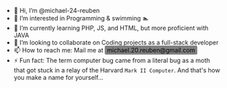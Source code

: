 - 👋 Hi, I’m @michael-24-reuben
- 👀 I’m interested in Programming & swimming 🏊 
- 🌱 I’m currently learning PHP, JS, and HTML, but more proficient with JAVA
- 💞️ I’m looking to collaborate on Coding projects as a full-stack developer
- 📫 How to reach me: Mail me at <a href="mailto:michael.20.reuben@gmail.com" style="background-color: gray; border-radius: 3px; padding: 2px 5px; color: black; font-family: 'Jetbrains Mono Semibold', Inter, sans-serif; text-decoration: none; cursor: pointer">michael.20.reuben\@gmail.com</a>
- ⚡ Fun fact: The term computer bug came from a literal bug as a moth that got stuck in a relay of the Harvard `Mark II Computer`. And that's how you make a name for yourself...

<!---
michael-24-reuben/michael-24-reuben is a ✨ special ✨ repository because its `README.md` (this file) appears on your GitHub profile.
You can click the Preview link to take a look at your changes.
--->
